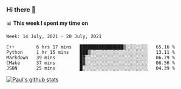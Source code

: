### Hi there 👋

📊 **This week I spent my time on**
<!--START_SECTION:waka-->
```text
Week: 14 July, 2021 - 20 July, 2021

C++        6 hrs 17 mins   ████████████████▒░░░░░░░░   65.16 % 
Python     1 hr 15 mins    ███▒░░░░░░░░░░░░░░░░░░░░░   13.11 % 
Markdown   39 mins         █▓░░░░░░░░░░░░░░░░░░░░░░░   06.79 % 
CMake      37 mins         █▓░░░░░░░░░░░░░░░░░░░░░░░   06.56 % 
JSON       25 mins         █░░░░░░░░░░░░░░░░░░░░░░░░   04.39 % 
```
<!--END_SECTION:waka-->


[![Paul's github stats](https://github-readme-stats.vercel.app/api?username=mickeyouyou&theme=dracula&show_icons=true)](https://github.com/anuraghazra/github-readme-stats)
